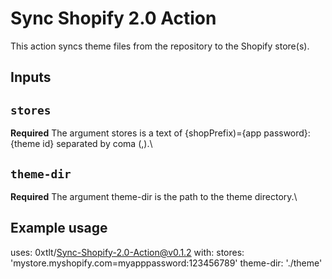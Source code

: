 # Sync Shopify 2.0 Action

This action syncs theme files from the repository to the Shopify store(s).

## Inputs

## `stores`

**Required** The argument stores is a text of {shopPrefix)={app password}:{theme id} separated by coma (,).\

## `theme-dir`
**Required** The argument theme-dir is the path to the theme directory.\

## Example usage

uses: 0xtlt/Sync-Shopify-2.0-Action@v0.1.2
with:
  stores: 'mystore.myshopify.com=myapppassword:123456789'
  theme-dir: './theme'